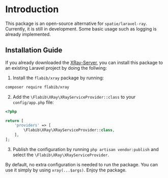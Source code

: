 # Introduction
This package is an open-source alternative for `spatie/laravel-ray`. Currently, it is still in development.
Some basic usage such as logging is already implemented.

## Installation Guide
If you already downloaded the [XRay-Server](https://github.com/Flabib/XRay-Server), you can install this package to an existing Laravel project by doing the follwing:

1. Install the `flabib/xray` package by running:
```bash
composer require flabib/xray
```

2. Add the `\Flabib\XRay\XRayServiceProvider::class` to your `config/app.php` file:
```php
<?php

return [
    'providers' => [
        \Flabib\XRay\XRayServiceProvider::class,
    ],
];
```

3. Publish the configuration by running `php artisan vendor:publish` and select the `\Flabib\XRay\XRayServiceProvider`.

By default, no extra configuration is needed to run the package. You can use it simply by using `xray(...$args)`. Enjoy the package.